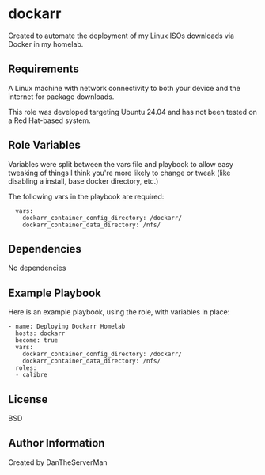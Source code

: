 dockarr
=========

Created to automate the deployment of my Linux ISOs downloads via Docker in my homelab.

Requirements
------------

A Linux machine with network connectivity to both your device and the internet for package downloads.

This role was developed targeting Ubuntu 24.04 and has not been tested on a Red Hat-based system.

Role Variables
--------------

Variables were split between the vars file and playbook to allow easy tweaking of things I think you're more likely to change or tweak (like disabling a install, base docker directory, etc.)

The following vars in the playbook are required:
```
  vars:
    dockarr_container_config_directory: /dockarr/
    dockarr_container_data_directory: /nfs/
```

Dependencies
------------

No dependencies

Example Playbook
----------------

Here is an example playbook, using the role, with variables in place:
```
- name: Deploying Dockarr Homelab
  hosts: dockarr 
  become: true
  vars:
    dockarr_container_config_directory: /dockarr/
    dockarr_container_data_directory: /nfs/
  roles:
  - calibre
```
License
-------

BSD

Author Information
------------------

Created by DanTheServerMan